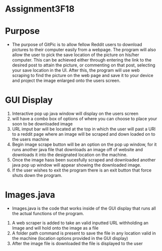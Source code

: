 # Assignment3F18

# Purpose
- The purpose of GitPic is to allow fellow Reddit users to download pictures to their computer easily from a webpage. The program will also allow the user to pick the save location of the picture on his/her computer. This can be achieved either through entering the link to the desired post to attain the picture, or commenting on that post, selecting your save location in the UI. After this, the program will use web scraping to find the picture on the web page and save it to your device and project the image enlarged onto the users screen.

# GUI Display
1. Interactive pop up java window will display on the users screen
2. will have a combo box of options of where you can choose to place your soon to be downloaded image
3. URL imput bar will be located at the top in which the user will past a URl to a reddit page where an image will be scraped and down loaded on to the users machine
4. Begin image scrape button will be an option on the pop up window, for it runs another java file that downloads an image off of website and downloads it into the designated location on the machine.
5. Once the image hass been sucesfully scraped and downloaded another java pop up window will appear showing the downloaded image.
6. If the user wishes to exit the program there is an exit button that force shuts down the program.

# Images.java
- Images.java is the code that works inside of the GUI display that runs all the actual functions of the program.
1. A web scraper is added to take an valid inputted URL withholding an Image and will hold onto the image as a file
2. A folder path command is present to save the file in any location valid in the machine (location options provided in the GUI display)
3. After the image file is downloaded the file is displayed to the user

